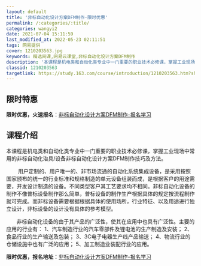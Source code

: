```yaml
---
layout: default
title: '非标自动化设计方案DFM制作-限时优惠'
permalink: /:categories/:title/
categories: wangyi2
date: 2021-07-04 15:11:59
last_modified_at: 2022-05-23 02:11:51
tags: 网易提供
cover: 1210203563.jpg
keywords: 精选网课,网易云课堂,非标自动化设计方案DFM制作
description: '本课程是机电类和自动化类专业中一门重要的职业技术必修课，掌握工业现场中常用的非标自动化治具/设备非标自动化设计方案DFM'
classid: 1210203563
targetlink: https://study.163.com/course/introduction/1210203563.htm?share=1&shareId=1025206652&utm_campaign=share&utm_medium=iphoneShare&utm_source=&utm_u=1025206652
---
```


## 限时特惠

**限时优惠，火速报名**：[非标自动化设计方案DFM制作-报名学习](https://study.163.com/course/introduction/1210203563.htm?share=1&shareId=1025206652&utm_campaign=share&utm_medium=iphoneShare&utm_source=&utm_u=1025206652)

## 课程介绍

本课程是机电类和自动化类专业中一门重要的职业技术必修课，掌握工业现场中常用的非标自动化治具/设备非标自动化设计方案DFM制作技巧及方法。   

        用户定制的、用户唯一的、非市场流通的自动化系统集成设备，是采用按照国家颁布的统一的行业标准和规格制造的单元设备组装而成，是根据客户的用途需要，开发设计制造的设备。不同类型客户其工艺要求均不相同。非标自动化设备的制作不像普标设备制作那么简单，普标设备的制作生产根据具体的规定按流程制作就可完成。而非标设备需要根据根据具体的使用场所，行业特征、以及用途进行独立设计，非标设备的设计没有具体的参考模型。

       非标自动化设备的由于其产品的广泛性，使其在应用中也具有广泛性。主要的应用的行业有： 1、汽车制造行业的汽车零部件及锂电池的生产制造及安装； 2、食品行业的生产输送及包装； 3、3C电子电器生产线产品输送； 4、物流行业的仓储设施中也有广泛的应用； 5、加工制造业装配行业的应用。

**限时优惠，报名地址**：[非标自动化设计方案DFM制作-报名学习](https://study.163.com/course/introduction/1210203563.htm?share=1&shareId=1025206652&utm_campaign=share&utm_medium=iphoneShare&utm_source=&utm_u=1025206652)

